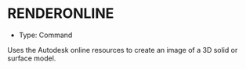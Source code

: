 # RENDERONLINE

- Type: Command

Uses the Autodesk online resources to create an image of a 3D solid or surface model.
